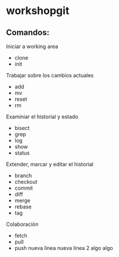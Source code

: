 # workshopgit

## Comandos:

Iniciar a working area
- clone
- init

Trabajar sobre los cambios actuales
- add
- mv
- reset
- rm

Examiniar el historial y estado
- bisect
- grep
- log
- show
- status

Extender, marcar y editar el historial
- branch
- checkout
- commit
- diff
- merge
- rebase
- tag

Colaboración
- fetch
- pull
- push
nueva linea
nueva linea 2
algo
algo
